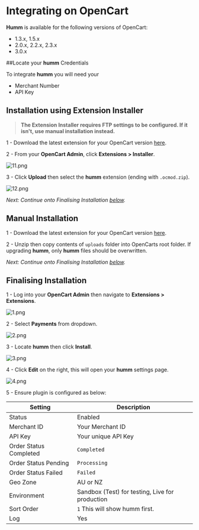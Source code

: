 # **Integrating on OpenCart**

**Humm** is available for the following versions of OpenCart:

* 1.3.x, 1.5.x
* 2.0.x, 2.2.x, 2.3.x
* 3.0.x

##Locate your **humm** Credentials

To integrate **humm** you will need your

* Merchant Number
* API Key

## Installation using Extension Installer

> **The Extension Installer requires FTP settings to be configured. If it isn't, use manual installation instead.**

1 - Download the latest extension for your OpenCart version [here](https://github.com/shophumm/humm-%country_abbr_lower_case%-opencart/releases).

2 - From your **OpenCart Admin**, click **Extensions > Installer**.

![11.png](/img/ecommerce/opencart/11.png)

3 - Click **Upload** then select the **humm** extension (ending with `.ocmod.zip`).

![12.png](/img/ecommerce/opencart/12.png)

_Next: Continue onto Finalising Installation [below](#finalising-installation)._

## Manual Installation

1 - Download the latest extension for your OpenCart version [here](https://github.com/shophumm/humm-%country_abbr_lower_case%-opencart/releases).

2 - Unzip then copy contents of `uploads` folder into OpenCarts root folder. If upgrading **humm**, only **humm** files should be overwritten.

_Next: Continue onto Finalising Installation [below](#finalising-installation)._

## Finalising Installation

1 - Log into your **OpenCart Admin** then navigate to **Extensions > Extensions**.

![1.png](/img/ecommerce/opencart/1.png)

2 - Select **Payments** from dropdown.

![2.png](/img/ecommerce/opencart/2.png)

3 - Locate **humm** then click **Install**.

![3.png](/img/ecommerce/opencart/3.png)

4 - Click **Edit** on the right, this will open your **humm** settings page.

![4.png](/img/ecommerce/opencart/4.png)

5 - Ensure plugin is configured as below:

Setting | Description
--- | ---
Status | Enabled
Merchant ID | Your Merchant ID
API Key | Your unique API Key
Order Status Completed | `Completed`
Order Status Pending | `Processing`
Order Status Failed | `Failed`
Geo Zone | AU or NZ
Environment | Sandbox (Test) for testing, Live for production
Sort Order | `1` This will show humm first.
Log | Yes
